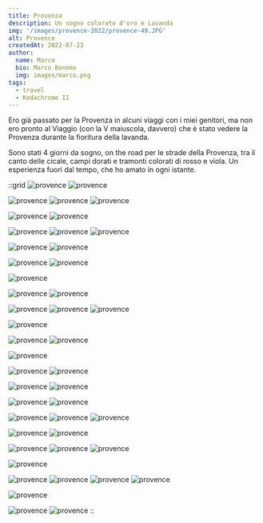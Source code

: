```yaml
---
title: Provenza
description: Un sogno colorato d'oro e Lavanda
img: '/images/provence-2022/provence-49.JPG'
alt: Provence
createdAt: 2022-07-23
author:
  name: Marco
  bio: Marco Bonomo
  img: images/marco.png
tags:
  - travel
  - Kodachrome II
---
```


Ero già passato per la Provenza in alcuni viaggi con i miei genitori, ma non ero pronto al Viaggio (con la V maiuscola, davvero) che è stato vedere la Provenza durante la fioritura della lavanda.

Sono stati 4 giorni da sogno, on the road per le strade della Provenza, tra il canto delle cicale, campi dorati e tramonti colorati di rosso e viola. 
Un esperienza fuori dal tempo, che ho amato in ogni istante.

::grid
![provence](/images/provence-2022/provence-2.JPG)
![provence](/images/provence-2022/provence-3.JPG)

![provence](/images/provence-2022/provence-1.JPG)
![provence](/images/provence-2022/provence-5.JPG)
![provence](/images/provence-2022/provence-6.JPG)

![provence](/images/provence-2022/provence-7.JPG)
![provence](/images/provence-2022/provence-8.JPG)

![provence](/images/provence-2022/provence-9.JPG)
![provence](/images/provence-2022/provence-10.JPG)
![provence](/images/provence-2022/provence-12.JPG)

![provence](/images/provence-2022/provence-13.JPG)
![provence](/images/provence-2022/provence-14.JPG)

![provence](/images/provence-2022/provence-15.JPG)
![provence](/images/provence-2022/provence-16.JPG)

![provence](/images/provence-2022/provence-17.JPG)

![provence](/images/provence-2022/provence-18.JPG)
![provence](/images/provence-2022/provence-19.JPG)

![provence](/images/provence-2022/provence-20.JPG)
![provence](/images/provence-2022/provence-21.JPG)
![provence](/images/provence-2022/provence-11.JPG)

![provence](/images/provence-2022/provence-24.JPG)

![provence](/images/provence-2022/provence-23.JPG)
![provence](/images/provence-2022/provence-25.JPG)

![provence](/images/provence-2022/provence-26.JPG)

![provence](/images/provence-2022/provence-27.JPG)
![provence](/images/provence-2022/provence-29.JPG)

![provence](/images/provence-2022/provence-28.JPG)
![provence](/images/provence-2022/provence-30.JPG)

![provence](/images/provence-2022/provence-31.JPG)
![provence](/images/provence-2022/provence-32.JPG)

![provence](/images/provence-2022/provence-33.JPG)
![provence](/images/provence-2022/provence-34.JPG)
![provence](/images/provence-2022/provence-35.JPG)

![provence](/images/provence-2022/provence-37.JPG)
![provence](/images/provence-2022/provence-39.JPG)

![provence](/images/provence-2022/provence-40.JPG)
![provence](/images/provence-2022/provence-41.JPG)
![provence](/images/provence-2022/provence-47.JPG)

![provence](/images/provence-2022/provence-50.JPG)

![provence](/images/provence-2022/provence-51.JPG)
![provence](/images/provence-2022/provence-52.JPG)
![provence](/images/provence-2022/provence-56.JPG)
![provence](/images/provence-2022/provence-57.JPG)

![provence](/images/provence-2022/provence-54.JPG)

![provence](/images/provence-2022/provence-58.JPG)
![provence](/images/provence-2022/provence-59.JPG)
::
